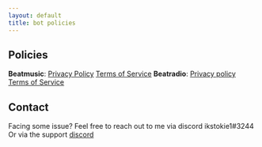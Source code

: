 ```yaml
---
layout: default
title: bot policies
---
```


## Policies 

**Beatmusic**: [Privacy Policy]() [Terms of Service]()
**Beatradio**: [Privacy policy]() [Terms of Service]()

## Contact
Facing some issue?
Feel free to reach out to me via discord ikstokie1#3244
Or via the support [discord](https://discord.gg/TtQU469mRf)


